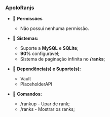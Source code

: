 ### ApoloRanjs

- 📝 **Permissões**

  - Não possui nenhuma permissão.

- 📍 **Sistemas:**

  - Suporte a **MySQL** e **SQLite**;
  - **90%** configurável;
  - Sistema de paginação infinita no **/ranks**;

- 🔨 **Dependência(s) e Suporte(s):**

  - Vault
  - PlaceholderAPI

- 🔗 **Comandos:**

  - /rankup - Upar de rank;
  - /ranks - Mostrar os ranks;

